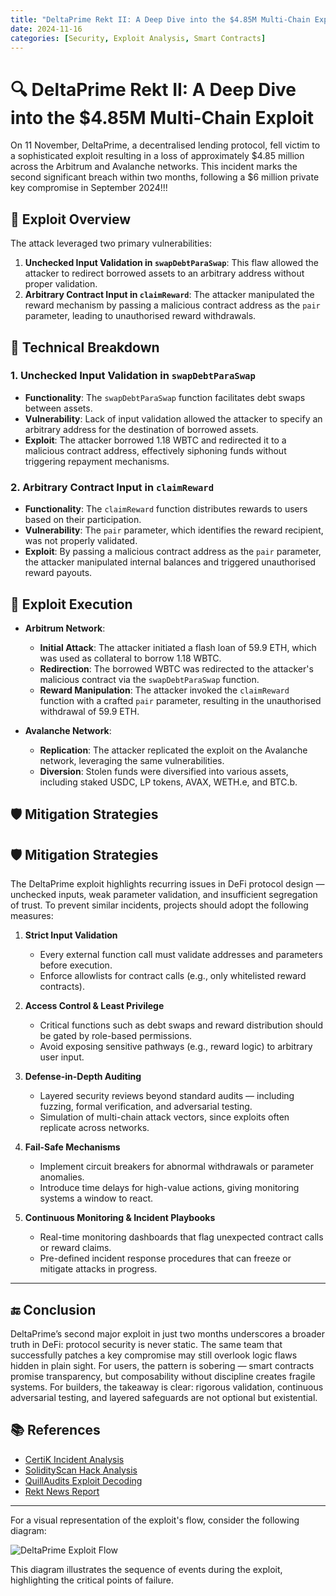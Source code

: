 ```yaml
---
title: "DeltaPrime Rekt II: A Deep Dive into the $4.85M Multi-Chain Exploit"
date: 2024-11-16
categories: [Security, Exploit Analysis, Smart Contracts]
---
```


# 🔍 DeltaPrime Rekt II: A Deep Dive into the $4.85M Multi-Chain Exploit

On 11 November, DeltaPrime, a decentralised lending protocol, fell victim to a sophisticated exploit resulting in a loss of approximately $4.85 million across the Arbitrum and Avalanche networks. This incident marks the second significant breach within two months, following a $6 million private key compromise in September 2024!!!

## 🧩 Exploit Overview

The attack leveraged two primary vulnerabilities:

1. **Unchecked Input Validation in `swapDebtParaSwap`**: This flaw allowed the attacker to redirect borrowed assets to an arbitrary address without proper validation.
2. **Arbitrary Contract Input in `claimReward`**: The attacker manipulated the reward mechanism by passing a malicious contract address as the `pair` parameter, leading to unauthorised reward withdrawals.

## 🔐 Technical Breakdown

### 1. Unchecked Input Validation in `swapDebtParaSwap`

- **Functionality**: The `swapDebtParaSwap` function facilitates debt swaps between assets.
- **Vulnerability**: Lack of input validation allowed the attacker to specify an arbitrary address for the destination of borrowed assets.
- **Exploit**: The attacker borrowed 1.18 WBTC and redirected it to a malicious contract address, effectively siphoning funds without triggering repayment mechanisms.

### 2. Arbitrary Contract Input in `claimReward`

- **Functionality**: The `claimReward` function distributes rewards to users based on their participation.
- **Vulnerability**: The `pair` parameter, which identifies the reward recipient, was not properly validated.
- **Exploit**: By passing a malicious contract address as the `pair` parameter, the attacker manipulated internal balances and triggered unauthorised reward payouts.

## 💸 Exploit Execution

- **Arbitrum Network**:
  - **Initial Attack**: The attacker initiated a flash loan of 59.9 ETH, which was used as collateral to borrow 1.18 WBTC.
  - **Redirection**: The borrowed WBTC was redirected to the attacker's malicious contract via the `swapDebtParaSwap` function.
  - **Reward Manipulation**: The attacker invoked the `claimReward` function with a crafted `pair` parameter, resulting in the unauthorised withdrawal of 59.9 ETH.

- **Avalanche Network**:
  - **Replication**: The attacker replicated the exploit on the Avalanche network, leveraging the same vulnerabilities.
  - **Diversion**: Stolen funds were diversified into various assets, including staked USDC, LP tokens, AVAX, WETH.e, and BTC.b.

## 🛡️ Mitigation Strategies

## 🛡️ Mitigation Strategies

The DeltaPrime exploit highlights recurring issues in DeFi protocol design — unchecked inputs, weak parameter validation, and insufficient segregation of trust. To prevent similar incidents, projects should adopt the following measures:

1. **Strict Input Validation**  
   - Every external function call must validate addresses and parameters before execution.  
   - Enforce allowlists for contract calls (e.g., only whitelisted reward contracts).  

2. **Access Control & Least Privilege**  
   - Critical functions such as debt swaps and reward distribution should be gated by role-based permissions.  
   - Avoid exposing sensitive pathways (e.g., reward logic) to arbitrary user input.  

3. **Defense-in-Depth Auditing**  
   - Layered security reviews beyond standard audits — including fuzzing, formal verification, and adversarial testing.  
   - Simulation of multi-chain attack vectors, since exploits often replicate across networks.  

4. **Fail-Safe Mechanisms**  
   - Implement circuit breakers for abnormal withdrawals or parameter anomalies.  
   - Introduce time delays for high-value actions, giving monitoring systems a window to react.  

5. **Continuous Monitoring & Incident Playbooks**  
   - Real-time monitoring dashboards that flag unexpected contract calls or reward claims.  
   - Pre-defined incident response procedures that can freeze or mitigate attacks in progress.  

---

## 🔚 Conclusion

DeltaPrime’s second major exploit in just two months underscores a broader truth in DeFi: protocol security is never static. The same team that successfully patches a key compromise may still overlook logic flaws hidden in plain sight. For users, the pattern is sobering — smart contracts promise transparency, but composability without discipline creates fragile systems. For builders, the takeaway is clear: rigorous validation, continuous adversarial testing, and layered safeguards are not optional but existential.  


## 📚 References

- [CertiK Incident Analysis](https://www.certik.com/resources/blog/deltaprime-incident-analysis)
- [SolidityScan Hack Analysis](https://blog.solidityscan.com/deltaprime-hack-analysis-44edb9b22567)
- [QuillAudits Exploit Decoding](https://quillaudits.medium.com/decoding-deltaprimedefis-4-75-million-exploit-838c46e4daf8)
- [Rekt News Report](https://rekt.news/deltaprime-rekt2)

---

For a visual representation of the exploit's flow, consider the following diagram:

![DeltaPrime Exploit Flow](https://www.certik.com/resources/blog/deltaprime-incident-analysis)

This diagram illustrates the sequence of events during the exploit, highlighting the critical points of failure.

